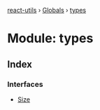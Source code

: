 [react-utils](../README.md) › [Globals](../globals.md) › [types](types.md)

# Module: types

## Index

### Interfaces

* [Size](../interfaces/types.size.md)
